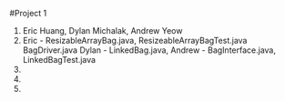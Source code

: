 #Project 1 
1. Eric Huang, Dylan Michalak, Andrew Yeow 
2. Eric - ResizableArrayBag.java, ResizeableArrayBagTest.java BagDriver.java
   Dylan - LinkedBag.java, 
   Andrew - BagInterface.java, LinkedBagTest.java
3. 
4. 
5. 